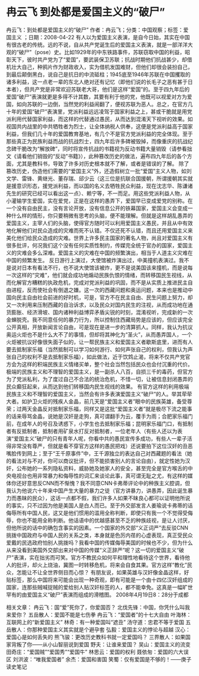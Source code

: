 # 冉云飞  到处都是爱国主义的“破尸”

冉云飞：到处都是爱国主义的“破尸”
作者：冉云飞；分类：中国观察；标签：爱国主义 ；日期：2008-04-22
有人以为爱国主义表演，是自今日始，其实在中国有很古老的传统。远的不说，自从共产党诞生后的爱国主义表演，就是一部洋洋大观的“破尸”（pose）史。比如1929年的中东铁路事件，苏联窃取中国的利益，昭彰天下，彼时共产党为了“爱国”，要武装保卫苏联；抗战时期他们抗战甚少，却借机壮大自己，种鸦片作为财政收入，实为借机发国难财，但他们却很会装扮自己，到最后颠倒黑白，说自己是抗日的中流砥柱；1945底至1946年苏联在中国攫取的诸多利益，这一点老一辈的东北人绝对还有记忆（即他们说的长毛子之恶有甚于日本者），但共产党是非常欢迎苏联老大哥，他们是这样“爱国”的。至于四九年后的爱国“破尸”表演就更是多得不计其数，其要有利于他的党，他既可以视爱对方为爱国，如向苏联的一边倒，当然党的利益闹翻了，便视苏联为恶人。总之，在官方几十年的爱国“破尸”表演里，党派利益远远凌驾于国家利益之上，甚或干脆就是用党派利用代替国家利益，而这样的代替通过愚民，从而达到混淆天下视听的效果。如视国共内战里的中共牺牲者为烈士，让全体纳税人供奉，这便是党派利益高于国家利益，但我们几十年的爱国教育基地，有几个不是官方党派利益的完全体现。至于那些真正为民族利益而战的抗战烈士，四九年后许多碑被毁掉，而像重庆的抗战纪念碑干脆改为“解放碑”，同时将宣传抗战的书籍视为反动书籍大量销毁（请参看拙文《请看他们销毁的“反动”书籍》），此种篡改历史的做法，遍布四九年后的各个方面，尤其是教科书，导致了许多对历史根本就不了解，或者是错误的了解。
除了篡改历史，伪造他们需要的“爱国主义”外，还造假树立一批“爱国”主义人物，如刘文学、雷锋、黄继光、董存瑞、邱少云（这三位是抗联合国援朝，所谓援朝其实就是援意识形态，援党派利益，而以国的名义去牺牲民众利益，现在沈志华、陈谦诸先生的研究已经可以看出这一点）、赖宁等，不一而足。用这些党派利益人物，从小灌输学生爱国，实在爱党，正是在这样的愚弄下，爱国早已变成爱党的别称。在一个没有自由民主，没有言论开放，没有信息公开的铁幕国家，爱国主义会变成一种什么样的情形，你只要稍微有思考的头脑，便不能理解。但就是这样胡乱愚弄的爱国主义，主宰人们的头脑，使得官方随时可以利用爱国主义愚民，并且从中有效地化解他们对民众造成的灾难而死不认错。不仅还死不认错，而且还用爱国主义来美化他们给民众造成的灾难。世界上许多民主国家的著名人物，尚且对爱国主义有很多批评，何况我们这个没有任何实质性制约，传媒完全统于官办的国家，爱国主义的灾难会多么深难。爱国主义的灾难在中国的频繁演出，相当于人道主义灾难在中国的频繁发生。
反日游行上演过，大使馆被炸演出过，中美撞机表演过。我不是说对日本有看法不行，也不说大使馆该被炸，更不是说美国该来撞机，而是说每一次这样的“灾难”，他们就会成功地煽动民族仇恨的情绪，而转移国民生视线，从而化解官方糟糕的执政危机，完成对党派利益的巩固，而不是从实质上推进民主自由进程，反而使社会有倒退之嫌。这一次的西藏问题和奥运问题，本来也是推动中国向民主自由社会前进的好时机，可是，官方不在民主自由、民生问题上努力，却又一次利用来压制西藏的自治诉求，以及民众对国内民生的注视，从而成功地在通货膨胀、经济滑坡、国内诸种利益博弈矛盾尖锐的时刻，混淆视听，完成新的一次金蝉脱壳。我不同意任何的暴力行为，所以控制住西藏局势是应该的，但应该完全公开真相，开放新闻言论自由，可是现在是进一步的清算抓人。同样，我认为抗议奥运火炬也不是什么大不了的事情，但却将其神化为“圣火”，从而愚弄国人，一个火炬被抗议好像很失面子似的，让一帮民族主义和爱国主义者歇斯底里，进而有人要去抵制家乐福（当然抵制可以学习如何游行、如何声张自己的权利，但我认为声张自己的权利不是去抵制家乐福），如此做法，近于饮鸩止渴，将来不仅共产党官方会为这样的积端民族主义情绪买单，整个社会当然包括民众也会付沉重的代价。极端的民族主义和不理智的爱国主义，是一副杀人八百，自损三千的毒药，但官方为了党派私利，为了度过自己不合法的统治危机，不惜一切，让被信息封闭愚弄的民众癫狂起来，从而达到他们转移国内民生视线的效果。
有官方这样的利用极端民族主义和不理智的爱国主义，当然会有许多表演爱国主义“破尸”的人。举其荦荦大者。如护卫火炬的残疾人金晶，前几天是“爱国主义者”眼中的民族英雄，备受尊荣；过两天金晶反对抵制家乐福，同样又是这批“爱国主义者”就是极尽下流之能事的话来辱骂金晶，说她是汉奸是走狗，真可谓翻手为云，覆手为雨；合肥家乐福门前，在成年人的号召及诱惑下，小学生也去抵制家乐福；昆明家乐福门口，有抵制者有反抵制者，抵制者用矿泉水打反对抵制者，一位老年人（有些人还以为表演“爱国主义”破尸的只有青年人呢，你看中共的愚民宣传多成功，有些人一辈子活得非常没有尊严，但就是看不穿官方这样的愚民把戏）还说要拍下这位汉奸的丑恶嘴脸传到网上；至于“王千原事件”中，王千源独立的表达自己对西藏题的看法（她的看法对与不对，你可以商议批评，但不能损害别人的言论自由），就定性她为汉奸，公布她的一系列隐私资料，威胁她及她家人的安全，甚至完全是官方喉舌的中央电视台也用非常暴力和侮辱性的词汇来谈论此事，真可谓无耻之尤，有这样的媒体你还好意思反CNN而不惭愧？我不同意CNN卡弗蒂评论中的种族主义腔调，但我认为他说六十年来中国产生大量的暴力之徒（官方讲暴力，讲愚弄，因此诞生暴力而愚昧的民众），这话一点都不假，我们许多人如果不昧良心都可以证明他所说的事实，只不过因为他是美国人是白人而已。至于外交部发言人姜瑜说卡弗蒂的话侮辱所有中国人民，这又是他们惯用的滥用全称判断，即使只有我一个不觉得受侮辱，你也不能用全称判断。他话语中的优越感甚至不乏的种族歧视，是让人讨厌，但他所说的话中的确包含事实的因素。一个国家的外交部“义正词严”去反驳CNN挑拨中国政府与中国人民的关系之类，本身就是色厉内荏的心虚表现，真正受民众爱戴的民选政府怕别人挑拨吗？我看中国的传媒侮辱美国的时候也不少，但为什么从来没看到美国外交部出来对中国的传媒“义正辞严”呢？这一切的爱国主义“破尸”表演，实在拙劣而可笑。官方不教民众如何平和理性地看待这个世界，看待他人的批评，却火上烧油，冀图一时转移危机，将来会自食其果。官方这样“教化”民众，怎能让不让全世界侧目而心惊？
有朋友说，如果英雄与汉奸像金晶这样，好贴标签，那么中国将来可能会出现一种奇观，即有可能是一个由十四亿汉奸组成的国家，连那些贼喊捉贼的爱给别人贴汉奸标签的人，都不能幸免。这真是一幅旷世罕有的由爱国主义“破尸”表演而组成的滑稽图。
2008年4月19日8：28分于成都

相关文章：
冉云飞：国“爱”死你了，你爱国否？
北伐先锋：中国，你凭什么叫我来爱你？
五岳散人：爱国不能是七伤拳
冉云飞：“爱国者”的十七大自由
叶海林：互联网上的“新爱国主义”
林奇：有一种爱国叫“遮丑”
汤守道：忠君不等于爱国
五岳散人：你那种爱国主义其实就是个避孕套
弘毅：爱国主义的悖论与超越
汉心：爱国心是如何丢失的
熊飞骏：更改历史教科书就一定爱国吗？
三界散人：如果国家背叛了你——从小山智丽说到爱国
野夫：让谁来爱国？
吴山：爱国主义的流变
田奇庄：“爱国贼”“爱国秀”“爱国牛”
林思云：爱国的权利
聂依匆：爱国的六大误区
刘洪波：“唯我爱国者”
余杰：爱国和害国
笑蜀：仅有爱国是不够的！——庚子读史笔记